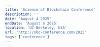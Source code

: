 ```yaml
---
title: 'Science of Blockchain Conference'
description: ''
date: 'August 4 2025'
endDate: 'August 6 2025'
location: 'UC Berkeley, USA'
url: 'http://sbc-conference.com/2025'
tags: ['conference']
---
```


